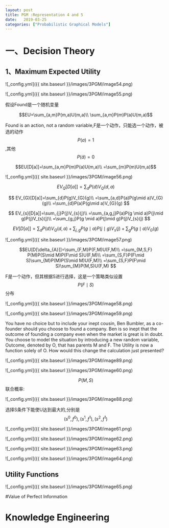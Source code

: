 ```yaml
---
layout: post
title: PGM :Representation 4 and 5
date:   2019-03-25
categories: ["Probabilistic Graphical Models"]
---
```


# 一、Decision Theory  

## 1、Maximum Expected Utility  

![_config.yml]({{ site.baseurl }}/images/3PGM/image54.png) 

![_config.yml]({{ site.baseurl }}/images/3PGM/image55.png)   


假设Found是一个随机变量  

$$EU=\sum_{a,m}P(m,a)U(m,a)\\
\sum_{a,m}P(m)P(a)U(m,a)$$  

Found is an action, not a random variable,F是一个动作，只能选一个动作，被选的动作$$P(a)=1$$,其他$$P(\tilde{a})=0$$  

$$EU[D[a]]=\sum_{a,m}P(m)P(a)U(m,a)\\
=\sum_{m}P(m)U(m,a)$$  

![_config.yml]({{ site.baseurl }}/images/3PGM/image56.png)  

$$EV_{Q}[D[a]]=\sum_{d}P(d)V_{Q}(d,a)$$  

$$
EV_{G}[D[a]]=\sum_{d}P(g)V_{G}(g)\\
=\sum_{a,d}P(a)P(g\mid a)V_{G}(g)\\
=\sum_{d}P(a)P(g\mid a)V_{G}(g)
$$  

$$
EV_{s}[D[a]]=\sum_{j}P(j)V_{s}(j)\\
=\sum_{a,g,j}P(a)P(g \mid a)P(j\mid g)P(j)V_{s}(j)\\
=\sum_{g,j}P(g \mid a)P(j\mid g)P(j)V_{s}(j)
$$  

$$EV[D[a]]=\sum_{d}P(d)V_{Q}(d,a)+\sum_{j,g}P(g\mid a)P(j\mid g)V_{s}(j)+\sum_{g}P(g\mid a)V_{G}(g)$$   

![_config.yml]({{ site.baseurl }}/images/3PGM/image57.png)   

$$EU[D[\delta_{A}]]=\sum_{F,M}P(F,M)U(F,M)\\
=\sum_{M,S,F} P(M)P(S\mid M)P(F\mid S)U(F,M)\\
=\sum_{S,F}P(F\mid S)\sum_{M}P(M)P(S\mid M)U(F,M)\\
=\sum_{S,F}P(F\mid S)\sum_{M}P(M,S)U(F,M)
$$ 

F是一个动作，但其根据S进行选择，这是一个策略类似设置$$P(F\mid S)$$分布     

![_config.yml]({{ site.baseurl }}/images/3PGM/image58.png)  

![_config.yml]({{ site.baseurl }}/images/3PGM/image59.png)   

You have no choice but to include your inept cousin, Ben Bumbler, as a co-founder should you choose to found a company. Ben is so inept that the outcome of founding a company even when the market is great is in doubt. You choose to model the situation by introducing a new random variable, Outcome, denoted by O, that has parents M and F. The Utility is now a function solely of O. How would this change the calculation just presented?  

![_config.yml]({{ site.baseurl }}/images/3PGM/image89.png)   

![_config.yml]({{ site.baseurl }}/images/3PGM/image60.png)  

$$P(M,S)$$联合概率:  

![_config.yml]({{ site.baseurl }}/images/3PGM/image88.png)  



选择S条件下能使U达到最大的,分别是$$(s^0,f^0),(s^1,f^1),(s^2,f^1)$$ 

![_config.yml]({{ site.baseurl }}/images/3PGM/image61.png)   


![_config.yml]({{ site.baseurl }}/images/3PGM/image62.png)   


![_config.yml]({{ site.baseurl }}/images/3PGM/image63.png)   

![_config.yml]({{ site.baseurl }}/images/3PGM/image64.png)   

## Utility Functions	

![_config.yml]({{ site.baseurl }}/images/3PGM/image65.png)   

#Value of Perfect Information  

## 

# Knowledge	Engineering	

